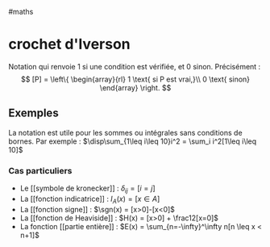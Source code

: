 #maths
# crochet d'Iverson
Notation qui renvoie $1$ si une condition est vérifiée, et $0$ sinon.
Précisément :
$$
[P] = \left\{
\begin{array}{rl}
1 \text{ si P est vrai,}\\
0 \text{ sinon}
\end{array}
\right.
$$


## Exemples

La notation est utile pour les sommes ou intégrales sans conditions de bornes. Par exemple :
$\disp\sum_{1\leq i\leq 10}i^2 = \sum_i i^2[1\leq i\leq 10]$


### Cas particuliers

 - Le [[symbole de kronecker]] : $\delta_{ij} = [i = j]$
 - La [[fonction indicatrice]] : $I_A(x) = [x\in A]$
 - La [[fonction signe]] : $\sgn(x) = [x>0]-[x<0]$
 - La [[fonction de Heaviside]] : $H(x) = [x>0] + \frac12[x=0]$
 - La fonction [[partie entière]] : $E(x) = \sum_{n=-\infty}^\infty n[n \leq x < n+1]$ 


